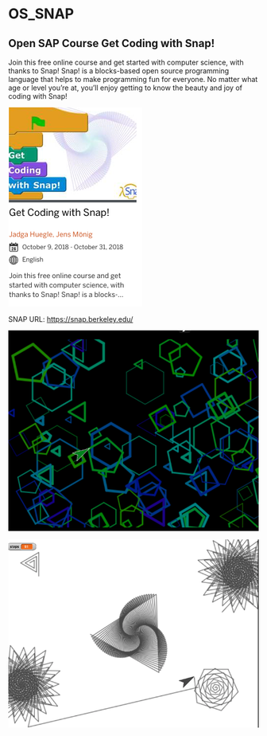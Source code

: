 # OS_SNAP 
## Open SAP Course Get Coding with Snap!  
Join this free online course and get started with computer science, with thanks to Snap! Snap! is a blocks-based open source programming language that helps to make programming fun for everyone. No matter what age or level you’re at, you’ll enjoy getting to know the beauty and joy of coding with Snap!

![pic1](
https://github.com/davidvela/OS_SNAP/blob/master/assets/init.png)


SNAP URL:  https://snap.berkeley.edu/


![pic2](
https://github.com/davidvela/OS_SNAP/blob/master/assets/polygons.png)

![pic3](
https://github.com/davidvela/OS_SNAP/blob/master/assets/spirral.png)